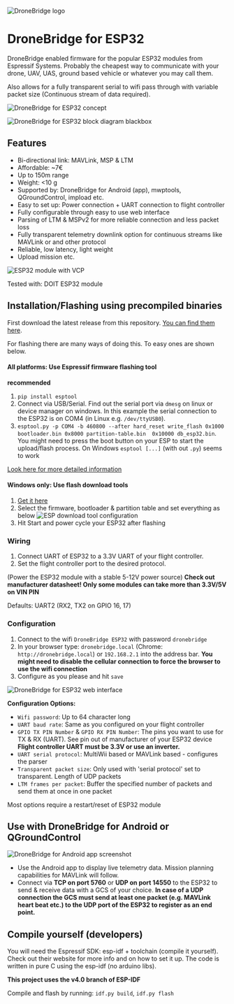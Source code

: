 ![DroneBridge logo](https://github.com/DroneBridge/ESP32/blob/master/wiki/DroneBridgeLogo_text.png)

# DroneBridge for ESP32
DroneBridge enabled firmware for the popular ESP32 modules from Espressif Systems. Probably the cheapest way to 
communicate with your drone, UAV, UAS, ground based vehicle or whatever you may call them.

Also allows for a fully transparent serial to wifi pass through with variable packet size 
(Continuous stream of data required).

![DroneBridge for ESP32 concept](https://github.com/DroneBridge/ESP32/blob/master/wiki/db_ESP32_setup.png)

![DroneBridge for ESP32 block diagram blackbox](https://github.com/DroneBridge/ESP32/blob/master/wiki/DroneBridgeForESP32Blackbox.png)

## Features
 - Bi-directional link: MAVLink, MSP & LTM
 - Affordable: ~7€
 - Up to 150m range
 - Weight: <10 g
 - Supported by: DroneBridge for Android (app), mwptools, QGroundControl, impload etc.
 - Easy to set up: Power connection + UART connection to flight controller
 - Fully configurable through easy to use web interface
 - Parsing of LTM & MSPv2 for more reliable connection and less packet loss
 - Fully transparent telemetry downlink option for continuous streams like MAVLink or and other protocol
 - Reliable, low latency, light weight
 - Upload mission etc.

![ESP32 module with VCP](https://upload.wikimedia.org/wikipedia/commons/thumb/2/20/ESP32_Espressif_ESP-WROOM-32_Dev_Board.jpg/313px-ESP32_Espressif_ESP-WROOM-32_Dev_Board.jpg)

Tested with: DOIT ESP32 module

## Installation/Flashing using precompiled binaries

First download the latest release from this repository. 
[You can find them here](https://github.com/DroneBridge/ESP32/releases).

For flashing there are many ways of doing this. To easy ones are shown below.

#### All platforms: Use Espressif firmware flashing tool

**recommended**

   1. `pip install esptool`
   2. Connect via USB/Serial. Find out the serial port via `dmesg` on linux or device manager on windows. 
   In this example the serial connection to the ESP32 is on COM4 (in Linux e.g. `/dev/ttyUSB0`).
   3. `esptool.py -p COM4 -b 460800 --after hard_reset write_flash 0x1000 bootloader.bin 0x8000 partition-table.bin 
   0x10000 db_esp32.bin`. You might need to press the boot 
   button on your ESP to start the upload/flash process. On Windows `esptool [...]` (with out `.py`) seems to work

[Look here for more detailed information](https://github.com/espressif/esptool)

#### Windows only: Use flash download tools

   1. [Get it here](https://www.espressif.com/en/support/download/other-tools)
   2. Select the firmware, bootloader & partition table and set everything as below
   ![ESP download tool configuration](https://github.com/DroneBridge/ESP32/blob/master/wiki/ESP32Flasher.PNG)
   3. Hit Start and power cycle your ESP32 after flashing

### Wiring

   1. Connect UART of ESP32 to a 3.3V UART of your flight controller. 
   2. Set the flight controller port to the desired protocol. 

(Power the ESP32 module with a stable 5-12V power source) **Check out manufacturer datasheet! Only some modules can 
take more than 3.3V/5V on VIN PIN**

Defaults: UART2 (RX2, TX2 on GPIO 16, 17)

### Configuration
 1. Connect to the wifi `DroneBridge ESP32` with password `dronebridge`
 2. In your browser type: `dronebridge.local` (Chrome: `http://dronebridge.local`) or `192.168.2.1` into the address bar. 
 **You might need to disable the cellular connection to force the browser to use the wifi connection**
 3. Configure as you please and hit `save`

![DroneBridge for ESP32 web interface](https://github.com/DroneBridge/ESP32/blob/master/wiki/DroneBridge_for_ESP32_web_interface.png)

**Configuration Options:**
 - `Wifi password`: Up to 64 character long
 - `UART baud rate`: Same as you configured on your flight controller
 - `GPIO TX PIN Number` & `GPIO RX PIN Number`: The pins you want to use for TX & RX (UART). See pin out of manufacturer of your ESP32 device **Flight controller UART must be 3.3V or use an inverter.**
 - `UART serial protocol`: MultiWii based or MAVLink based - configures the parser
 - `Transparent packet size`: Only used with 'serial protocol' set to transparent. Length of UDP packets
 - `LTM frames per packet`: Buffer the specified number of packets and send them at once in one packet

Most options require a restart/reset of ESP32 module

## Use with DroneBridge for Android or QGroundControl
![DroneBridge for Android app screenshot](https://github.com/DroneBridge/ESP32/blob/master/wiki/dp_app-map-2017-10-29-kleiner.png)

 - Use the Android app to display live telemetry data. Mission planning capabilities for MAVLink will follow.
 - Connect via **TCP on port 5760** or **UDP on port 14550** to the ESP32 to send & receive data with a GCS of your choice. **In case of a UDP connection the GCS must send at least one packet (e.g. MAVLink heart beat etc.) to the UDP port of the ESP32 to register as an end point.**

## Compile yourself (developers)

 You will need the Espressif SDK: esp-idf + toolchain (compile it yourself). Check out their website for more info and on how to set it up.
 The code is written in pure C using the esp-idf (no arduino libs). 
 
 **This project uses the v4.0 branch of ESP-IDF**

 Compile and flash by running: `idf.py build`, `idf.py flash`
